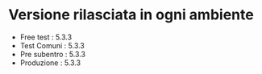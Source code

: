 # Versione rilasciata in ogni ambiente

- Free test : 5.3.3
- Test Comuni : 5.3.3
- Pre subentro : 5.3.3
- Produzione : 5.3.3
